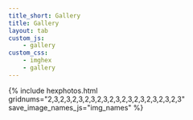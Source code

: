 ```yaml
---
title_short: Gallery
title: Gallery
layout: tab
custom_js:
    - gallery
custom_css:
    - imghex
    - gallery
---
```



<!--  gridnums="4,5,4,5,4,5" -->
<!-- gridnums="3,4,3,4,3,4,3,4" -->

{% include hexphotos.html 
    gridnums="2,3,2,3,2,3,2,3,2,3,2,3,2,3,2,3,2,3,2,3,2,3"
    save_image_names_js="img_names" 
%}

<div id="img-display">
    <img src="" />
</div>

<!-- <div class="center">
<button onclick="reroll()">
    reroll
</button>
</div> -->
